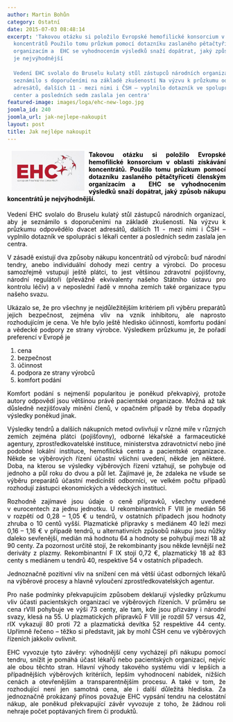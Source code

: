 ```yaml
---
author: Martin Bohůn
category: Ostatní
date: 2015-07-03 08:48:14
excerpt: 'Takovou otázku si položilo Evropské hemofilické konsorcium v oblasti získávání
  koncentrátů Použilo tomu průzkum pomocí dotazníku zaslaného pětačtyřiceti členským
  organizacím a  EHC se vyhodnocením výsledků snaží dopátrat, jaký způsob nákupu koncentrátů
  je nejvýhodnější

  Vedení EHC svolalo do Bruselu kulatý stůl zástupců národních organizací, aby je
  seznámilo s doporučeními na základě zkušeností Na výzvu k průzkumu odpovědělo dvacet
  adresátů, dalších 11 - mezi nimi i ČSH – vyplnilo dotazník ve spolupráci s lékaři
  center a posledních sedm zaslala jen centra'
featured-image: images/loga/ehc-new-logo.jpg
joomla_id: 240
joomla_url: jak-nejlepe-nakoupit
layout: post
title: Jak nejlépe nakoupit
---
```


<h4 style="text-align: justify;"><span style="color: #000000;"><img src="images/loga/ehc-new-logo.jpg" border="0" width="168" height="92" style="float: left; margin-left: 10px; margin-right: 10px;" /></span><span style="color: #000000;">Takovou otázku si položilo Evropské hemofilické konsorcium v oblasti získávání koncentrátů. Použilo tomu průzkum pomocí dotazníku zaslaného pětačtyřiceti členským organizacím a  EHC se vyhodnocením výsledků snaží dopátrat, jaký způsob nákupu koncentrátů je nejvýhodnější.</span></h4>
<p style="text-align: justify;"><span style="color: #000000;">Vedení EHC svolalo do Bruselu kulatý stůl zástupců národních organizací, aby je seznámilo s doporučeními na základě zkušeností. Na výzvu k průzkumu odpovědělo dvacet adresátů, dalších 11 - mezi nimi i ČSH – vyplnilo dotazník ve spolupráci s lékaři center a posledních sedm zaslala jen centra.</span></p>

<p style="text-align: justify;"><span style="color: #000000;">V zásadě existují dva způsoby nákupu koncentrátů od výrobců: buď národní tendry, anebo individuální dohody mezi centry a výrobci. Do procesu samozřejmě vstupují ještě plátci, to jest většinou zdravotní pojišťovny, národní regulátoři (převážně ekvivalenty našeho Státního ústavu pro kontrolu léčiv) a v neposlední řadě v mnoha zemích také organizace typu našeho svazu.</span></p>
<p style="text-align: justify;"><span style="color: #000000;">Ukázalo se, že pro všechny je nejdůležitějším kritériem při výběru preparátů jejich bezpečnost, zejména vliv na vznik inhibitoru, ale naprosto rozhodujícím je cena. Ve hře bylo ještě hledisko účinnosti, komfortu podání a vědecké podpory ze strany výrobce. Výsledkem průzkumu je, že pořadí preferencí v Evropě je</span></p>
<ol style="text-align: justify;">
<li><span style="color: #000000;">cena</span></li>
<li><span style="color: #000000;">bezpečnost</span></li>
<li><span style="color: #000000;">účinnost</span></li>
<li><span style="color: #000000;">podpora ze strany výrobců</span></li>
<li><span style="color: #000000;">komfort podání</span></li>
</ol>
<p style="text-align: justify;"><span style="color: #000000;">Komfort podání s nejmenší popularitou je poněkud překvapivý, protože autory odpovědí jsou většinou právě pacientské organizace. Možná až tak důsledně nezjišťovaly mínění členů, v opačném případě by třeba dopadly výsledky poněkud jinak.</span></p>
<p style="text-align: justify;"><span style="color: #000000;">Výsledky tendrů a dalších nákupních metod ovlivňují v různé míře v různých zemích zejména plátci (pojišťovny), odborné lékařské a farmaceutické agentury, zprostředkovatelské instituce, ministerstva zdravotnictví nebo jiné podobné lokální instituce, hemofilická centra a pacientské organizace. Někde se výběrových řízení účastní všichni uvedení, někde jen některé. Doba, na kterou se výsledky výběrových řízení vztahují, se pohybuje od jednoho a půl roku do dvou a půl let. Zajímavé je, že zdaleka ne všude se výběru preparátů účastní medicínští odborníci, ve velkém počtu případů rozhodují zástupci ekonomických a vědeckých institucí.</span></p>
<p style="text-align: justify;"><span style="color: #000000;">Rozhodně zajímavé jsou údaje o ceně přípravků, všechny uvedené v eurocentech za jednu jednotku. U rekombinantních F VIII je medián 56 v rozpětí od 0,28 – 1,05 € u tendrů, v ostatních případech jsou hodnoty zhruba o 10 centů vyšší. Plazmatické přípravky s mediánem 40 leží mezi 0,16 – 1,16 € v případě tendrů, u alternativních způsobů nákupu jsou nůžky daleko sevřenější, medián má hodnotu 64 a hodnoty se pohybují mezi 18 až 90 centy. Za pozornost určitě stojí, že rekombinanty jsou někde levnější než deriváty z plazmy. Rekombinantní F IX stojí 0,72 €, plazmatický 18 až 83 centy s mediánem u tendrů 40, respektive 54 v ostatních případech.</span></p>
<p style="text-align: justify;"><span style="color: #000000;">Jednoznačně pozitivní vliv na snížení cen má větší účast odborných lékařů na výběrové procesy a hlavně vyloučení zprostředkovatelských agentur.</span></p>
<p style="text-align: justify;"><span style="color: #000000;">Pro naše podmínky překvapujícím způsobem deklarují výsledky průzkumu vliv účasti pacientských organizací ve výběrových řízeních. V průměru se cena rVIII pohybuje ve výši 73 centy, ale tam, kde jsou přizvány i národní svazy, klesá na 55. U plazmatických přípravků F VIII je rozdíl 57 versus 42, rIX vykazují 80 proti 72 a plazmatická devítka 52 respektive 44 centy. Upřímně řečeno – těžko si představit, jak by mohl ČSH cenu ve výběrových řízeních jakkoliv ovlivnit.</span></p>
<p style="text-align: justify;"><span style="color: #000000;">EHC vyvozuje tyto závěry: výhodnější ceny vycházejí při nákupu pomocí tendru, snížit je pomáhá účast lékařů nebo pacientských organizací, nejvíc ale obou těchto stran. Hlavní výhody takového systému vidí v lepších a případnějších výběrových kritériích, lepším vyhodnocení nabídek, nižších cenách a otevřenějším a transparentnějším procesu. A také v tom, že rozhodující není jen samotná cena, ale i další důležitá hlediska. Za jednoznačně prokázaný přínos považuje EHC vypsání tendru na celostátní nákup, ale poněkud překvapující závěr vyvozuje z toho, že žádnou roli nehraje počet poptávaných firem či produktů. </span></p>